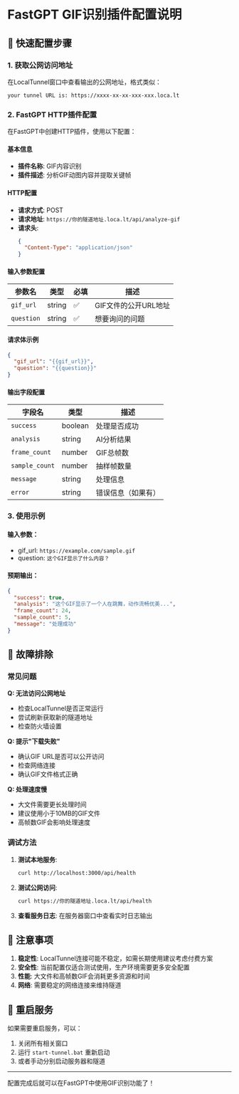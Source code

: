 # FastGPT GIF识别插件配置说明

## 🚀 快速配置步骤

### 1. 获取公网访问地址

在LocalTunnel窗口中查看输出的公网地址，格式类似：
```
your tunnel URL is: https://xxxx-xx-xx-xxx-xxx.loca.lt
```

### 2. FastGPT HTTP插件配置

在FastGPT中创建HTTP插件，使用以下配置：

#### 基本信息
- **插件名称**: GIF内容识别
- **插件描述**: 分析GIF动图内容并提取关键帧

#### HTTP配置
- **请求方式**: POST
- **请求地址**: `https://你的隧道地址.loca.lt/api/analyze-gif`
- **请求头**: 
  ```json
  {
    "Content-Type": "application/json"
  }
  ```

#### 输入参数配置
| 参数名 | 类型 | 必填 | 描述 |
|--------|------|------|------|
| `gif_url` | string | ✅ | GIF文件的公开URL地址 |
| `question` | string | ✅ | 想要询问的问题 |

#### 请求体示例
```json
{
  "gif_url": "{{gif_url}}",
  "question": "{{question}}"
}
```

#### 输出字段配置
| 字段名 | 类型 | 描述 |
|--------|------|------|
| `success` | boolean | 处理是否成功 |
| `analysis` | string | AI分析结果 |
| `frame_count` | number | GIF总帧数 |
| `sample_count` | number | 抽样帧数量 |
| `message` | string | 处理信息 |
| `error` | string | 错误信息（如果有） |

### 3. 使用示例

#### 输入参数：
- gif_url: `https://example.com/sample.gif`
- question: `这个GIF显示了什么内容？`

#### 预期输出：
```json
{
  "success": true,
  "analysis": "这个GIF显示了一个人在跳舞，动作流畅优美...",
  "frame_count": 24,
  "sample_count": 5,
  "message": "处理成功"
}
```

## 🔧 故障排除

### 常见问题

**Q: 无法访问公网地址**
- 检查LocalTunnel是否正常运行
- 尝试刷新获取新的隧道地址
- 检查防火墙设置

**Q: 提示"下载失败"**
- 确认GIF URL是否可以公开访问
- 检查网络连接
- 确认GIF文件格式正确

**Q: 处理速度慢**
- 大文件需要更长处理时间
- 建议使用小于10MB的GIF文件
- 高帧数GIF会影响处理速度

### 调试方法

1. **测试本地服务**:
   ```bash
   curl http://localhost:3000/api/health
   ```

2. **测试公网访问**:
   ```bash
   curl https://你的隧道地址.loca.lt/api/health
   ```

3. **查看服务日志**:
   在服务器窗口中查看实时日志输出

## 📝 注意事项

1. **稳定性**: LocalTunnel连接可能不稳定，如需长期使用建议考虑付费方案
2. **安全性**: 当前配置仅适合测试使用，生产环境需要更多安全配置
3. **性能**: 大文件和高帧数GIF会消耗更多资源和时间
4. **网络**: 需要稳定的网络连接来维持隧道

## 🔄 重启服务

如果需要重启服务，可以：
1. 关闭所有相关窗口
2. 运行 `start-tunnel.bat` 重新启动
3. 或者手动分别启动服务器和隧道

---

配置完成后就可以在FastGPT中使用GIF识别功能了！ 